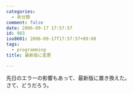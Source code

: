 ```yaml
---
categories:
  - 未分類
comment: false
date: 2006-09-17 17:57:57
id: 983
iso8601: 2006-09-17T17:57:57+09:00
tags:
  - programming
title: 最新版に変更

---
```


<div class="entry-body">
  <p>先日のエラーの影響もあって、最新版に置き換えた。<br />
    さて、どうだろう。</p>
</div>
